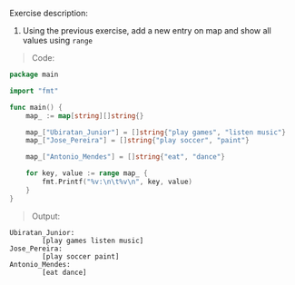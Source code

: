 Exercise description:

1. Using the previous exercise, add a new entry on map and show all values using `range`

> Code:
```go
package main

import "fmt"

func main() {
	map_ := map[string][]string{}

	map_["Ubiratan_Junior"] = []string{"play games", "listen music"}
	map_["Jose_Pereira"] = []string{"play soccer", "paint"}

	map_["Antonio_Mendes"] = []string{"eat", "dance"}

	for key, value := range map_ {
		fmt.Printf("%v:\n\t%v\n", key, value)
	}
}

```

> Output:
```console
Ubiratan_Junior:
        [play games listen music]
Jose_Pereira:
        [play soccer paint]
Antonio_Mendes:
        [eat dance]
```